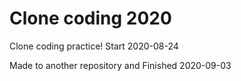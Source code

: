 # Clone coding 2020

Clone coding practice!
Start 2020-08-24

Made to another repository and
Finished 2020-09-03
